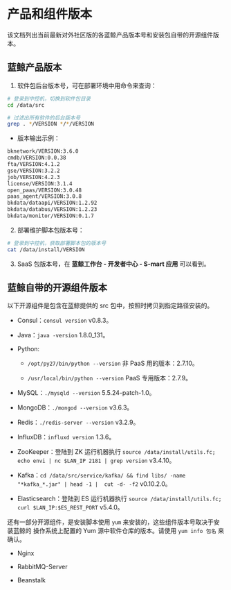 # 产品和组件版本

该文档列出当前最新对外社区版的各蓝鲸产品版本号和安装包自带的开源组件版本。

## 蓝鲸产品版本

1. 软件包后台版本号，可在部署环境中用命令来查询：

```bash
# 登录到中控机，切换到软件包目录
cd /data/src

# 过滤出所有软件的后台版本号
grep . */VERSION */*/VERSION
```

  - 版本输出示例：

  ```bash
  bknetwork/VERSION:3.6.0
  cmdb/VERSION:0.0.38
  fta/VERSION:4.1.2
  gse/VERSION:3.2.2
  job/VERSION:4.2.3
  license/VERSION:3.1.4
  open_paas/VERSION:3.0.48
  paas_agent/VERSION:3.0.8
  bkdata/dataapi/VERSION:1.2.92
  bkdata/databus/VERSION:1.2.23
  bkdata/monitor/VERSION:0.1.7
  ```

2. 部署维护脚本包版本号：

```bash
# 登录到中控机，获取部署脚本包的版本号
cat /data/install/VERSION
```

3. SaaS 包版本号，在 **蓝鲸工作台 - 开发者中心 - S-mart 应用** 可以看到。

## 蓝鲸自带的开源组件版本

以下开源组件是包含在蓝鲸提供的 src 包中，按照时拷贝到指定路径安装的。

* Consul：`consul version` v0.8.3。

* Java：`java -version` 1.8.0_131。

* Python:
  * `/opt/py27/bin/python --version` 非 PaaS 用的版本：2.7.10。

  * `/usr/local/bin/python --version` PaaS 专用版本：2.7.9。

* MySQL：`./mysqld --version` 5.5.24-patch-1.0。

* MongoDB：`./mongod --version`  v3.6.3。

* Redis：`./redis-server --version` v3.2.9。

* InfluxDB：`influxd version` 1.3.6。

* ZooKeeper：登陆到 ZK 运行机器执行 `source /data/install/utils.fc; echo envi | nc $LAN_IP 2181 | grep version` v3.4.10。

* Kafka：`cd /data/src/service/kafka/ && find libs/ -name "*kafka_*.jar" | head -1 |  cut -d- -f2` v0.10.2.0。

* Elasticsearch：登陆到 ES 运行机器执行 `source /data/install/utils.fc; curl $LAN_IP:$ES_REST_PORT` v5.4.0。

还有一部分开源组件，是安装脚本使用 `yum` 来安装的，这些组件版本号取决于安装蓝鲸的
操作系统上配置的 Yum 源中软件仓库的版本。请使用 `yum info 包名` 来确认。

* Nginx

* RabbitMQ-Server

* Beanstalk
